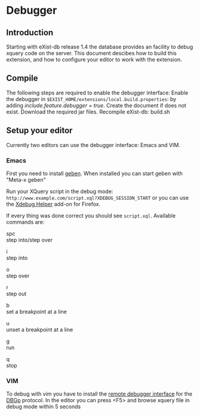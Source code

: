 # Debugger

## Introduction

Starting with eXist-db release 1.4 the database provides an facility to debug xquery code on the server. This document descibes how to build this extension, and how to configure your editor to work with the extension.

## Compile

The following steps are required to enable the debugger interface: Enable the debugger in `$EXIST_HOME/extensions/local.build.properties`: by adding *include.feature.debugger = true*. Create the document if does not exist. Download the required jar files. Recompile eXist-db: build.sh

## Setup your editor

Currently two editors can use the debugger interface: Emacs and VIM.

### Emacs

First you need to install [geben](http://code.google.com/p/geben-on-emacs/). When installed you can start geben with "Meta-x geben"

Run your XQuery script in the debug mode: `http://www.example.com/script.xql?XDEBUG_SESSION_START` or you can use the [Xdebug Helper](https://addons.mozilla.org/en-US/firefox/addon/3960) add-on for Firefox.

If every thing was done correct you should see `script.xql`. Available commands are:

spc  
step into/step over

i  
step into

o  
step over

r  
step out

b  
set a breakpoint at a line

u  
unset a breakpoint at a line

g  
run

q  
stop

### VIM

To debug with vim you have to install the [remote debugger interface](http://www.vim.org/scripts/script.php?script_id=1152) for the [DBGp](http://xdebug.org/docs-dbgp.php) protocol. In the editor you can press &lt;F5&gt; and browse xquery file in debug mode within 5 seconds
